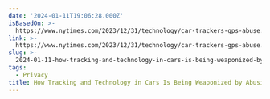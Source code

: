 ```yaml
---
date: '2024-01-11T19:06:28.000Z'
isBasedOn: >-
  https://www.nytimes.com/2023/12/31/technology/car-trackers-gps-abuse.html?unlocked_article_code=1.KE0.7twf.hXr4IhNIgZtq&smid=url-share
link: >-
  https://www.nytimes.com/2023/12/31/technology/car-trackers-gps-abuse.html?unlocked_article_code=1.KE0.7twf.hXr4IhNIgZtq&smid=url-share
slug: >-
  2024-01-11-how-tracking-and-technology-in-cars-is-being-weaponized-by-abusive-partners
tags:
  - Privacy
title: How Tracking and Technology in Cars Is Being Weaponized by Abusive Partners
---
```


